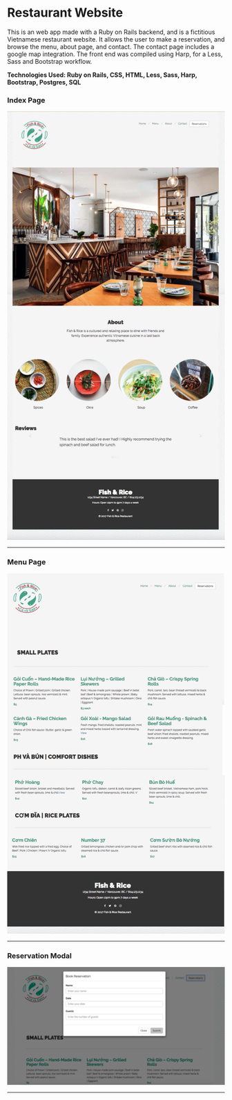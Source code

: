 # Restaurant Website

This is an web app made with a Ruby on Rails backend, and is a fictitious Vietnamese restaurant website. It allows the user to make a reservation, and browse the menu, about page, and contact. The contact page includes a google map integration. The front end was compiled using Harp, for a Less, Sass and Bootstrap workflow.

**Technologies Used: Ruby on Rails, CSS, HTML, Less, Sass, Harp, Bootstrap, Postgres, SQL**

### Index Page ###

![Alt text](readme_img/image-1.png)
***

### Menu Page ###

![Alt text](readme_img/image-2.png)
***

### Reservation Modal ###

![Alt text](readme_img/image-3.png)
***
